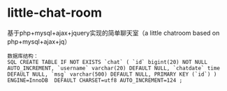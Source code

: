 # little-chat-room
基于php+mysql+ajax+jquery实现的简单聊天室（a little chatroom based on php+mysql+ajax+jq）

 ``数据库结构：``
 <br>
    ``` SQL
      CREATE TABLE IF NOT EXISTS `chat` (
          `id` bigint(20) NOT NULL AUTO_INCREMENT,
          `username` varchar(20) DEFAULT NULL,
          `chatdate` time DEFAULT NULL,
          `msg` varchar(500) DEFAULT NULL,
          PRIMARY KEY (`id`)
        ) ENGINE=InnoDB  DEFAULT CHARSET=utf8 AUTO_INCREMENT=124 ;
    ```